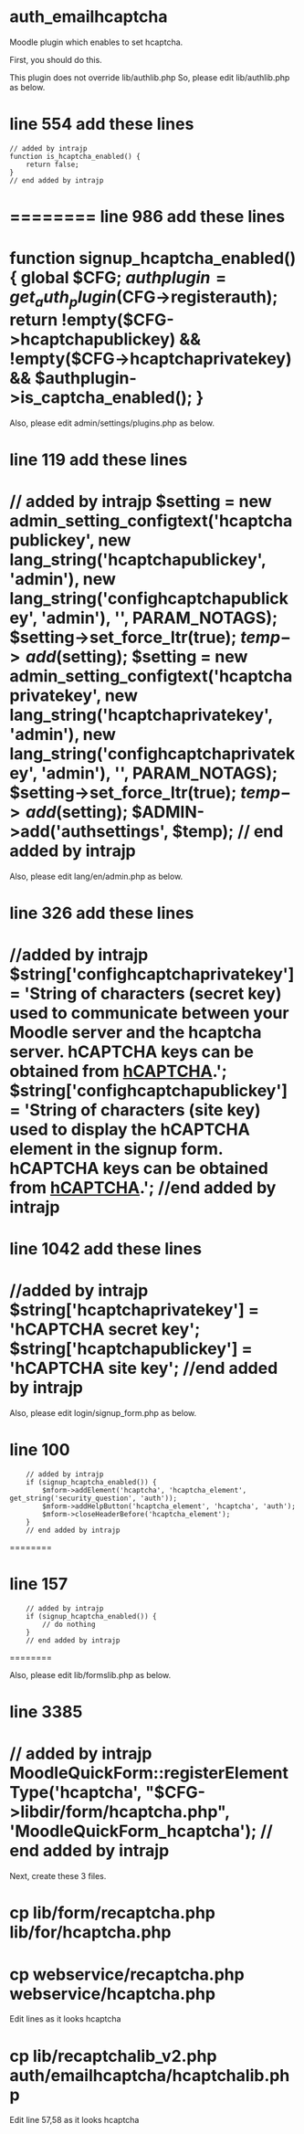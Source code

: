 # auth_emailhcaptcha
Moodle plugin which enables to set hcaptcha.

First, you should do this.

This plugin does not override lib/authlib.php
So, please edit lib/authlib.php as below.

line 554
add these lines
========
    // added by intrajp
    function is_hcaptcha_enabled() {
        return false;
    }
    // end added by intrajp
========
line 986
add these lines
========
function signup_hcaptcha_enabled() {
    global $CFG;
    $authplugin = get_auth_plugin($CFG->registerauth);
    return !empty($CFG->hcaptchapublickey) && !empty($CFG->hcaptchaprivatekey) && $authplugin->is_captcha_enabled();
}
========

Also, please edit admin/settings/plugins.php as below.

line 119
add these lines
========
   // added by intrajp
    $setting = new admin_setting_configtext('hcaptchapublickey', new lang_string('hcaptchapublickey', 'admin'), new lang_string('confighcaptchapublickey', 'admin'), '', PARAM_NOTAGS);
    $setting->set_force_ltr(true);
    $temp->add($setting);
    $setting = new admin_setting_configtext('hcaptchaprivatekey', new lang_string('hcaptchaprivatekey', 'admin'), new lang_string('confighcaptchaprivatekey', 'admin'), '', PARAM_NOTAGS);
    $setting->set_force_ltr(true);
    $temp->add($setting);
    $ADMIN->add('authsettings', $temp);
    // end added by intrajp
========

Also, please edit lang/en/admin.php as below.

line 326
add these lines
========
//added by intrajp
$string['confighcaptchaprivatekey'] = 'String of characters (secret key) used to communicate between your Moodle server and the hcaptcha server. hCAPTCHA keys can be obtained from <a target="_blank" href="https://www.hcaptcha.com">hCAPTCHA</a>.';
$string['confighcaptchapublickey'] = 'String of characters (site key) used to display the hCAPTCHA element in the signup form. hCAPTCHA keys can be obtained from <a target="_blank" href="https://www.hcaptcha.com">hCAPTCHA</a>.';
//end added by intrajp
========

line 1042
add these lines
========
//added by intrajp
$string['hcaptchaprivatekey'] = 'hCAPTCHA secret key';
$string['hcaptchapublickey'] = 'hCAPTCHA site key';
//end added by intrajp
========

Also, please edit login/signup_form.php as below.

line 100
========
        // added by intrajp
        if (signup_hcaptcha_enabled()) {
            $mform->addElement('hcaptcha', 'hcaptcha_element', get_string('security_question', 'auth'));
            $mform->addHelpButton('hcaptcha_element', 'hcaptcha', 'auth');
            $mform->closeHeaderBefore('hcaptcha_element');
        }
        // end added by intrajp
========

line 157
========
        // added by intrajp
        if (signup_hcaptcha_enabled()) {
            // do nothing
        }
        // end added by intrajp
========

Also, please edit lib/formslib.php as below.

line 3385
========
// added by intrajp
MoodleQuickForm::registerElementType('hcaptcha', "$CFG->libdir/form/hcaptcha.php", 'MoodleQuickForm_hcaptcha');
// end added by intrajp
========

Next, create these 3 files.

# cp lib/form/recaptcha.php lib/for/hcaptcha.php
# cp webservice/recaptcha.php webservice/hcaptcha.php
Edit lines as it looks hcaptcha 

# cp lib/recaptchalib_v2.php auth/emailhcaptcha/hcaptchalib.php
Edit line 57,58 as it looks hcaptcha
